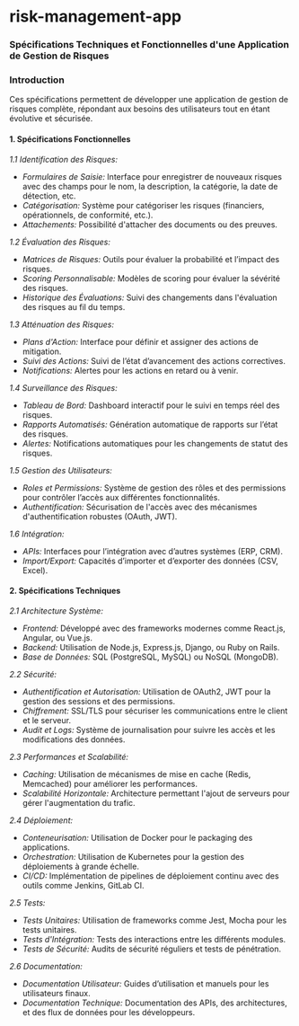 # risk-management-app
### Spécifications Techniques et Fonctionnelles d'une Application de Gestion de Risques

### Introduction

Ces spécifications permettent de développer une application de gestion de risques complète, répondant aux besoins des utilisateurs tout en étant évolutive et sécurisée.
#### 1. Spécifications Fonctionnelles

*1.1 Identification des Risques:*
- *Formulaires de Saisie:* Interface pour enregistrer de nouveaux risques avec des champs pour le nom, la description, la catégorie, la date de détection, etc.
- *Catégorisation:* Système pour catégoriser les risques (financiers, opérationnels, de conformité, etc.).
- *Attachements:* Possibilité d'attacher des documents ou des preuves.

*1.2 Évaluation des Risques:*
- *Matrices de Risques:* Outils pour évaluer la probabilité et l’impact des risques.
- *Scoring Personnalisable:* Modèles de scoring pour évaluer la sévérité des risques.
- *Historique des Évaluations:* Suivi des changements dans l'évaluation des risques au fil du temps.

*1.3 Atténuation des Risques:*
- *Plans d'Action:* Interface pour définir et assigner des actions de mitigation.
- *Suivi des Actions:* Suivi de l’état d’avancement des actions correctives.
- *Notifications:* Alertes pour les actions en retard ou à venir.

*1.4 Surveillance des Risques:*
- *Tableau de Bord:* Dashboard interactif pour le suivi en temps réel des risques.
- *Rapports Automatisés:* Génération automatique de rapports sur l’état des risques.
- *Alertes:* Notifications automatiques pour les changements de statut des risques.

*1.5 Gestion des Utilisateurs:*
- *Roles et Permissions:* Système de gestion des rôles et des permissions pour contrôler l’accès aux différentes fonctionnalités.
- *Authentification:* Sécurisation de l'accès avec des mécanismes d'authentification robustes (OAuth, JWT).

*1.6 Intégration:*
- *APIs:* Interfaces pour l’intégration avec d’autres systèmes (ERP, CRM).
- *Import/Export:* Capacités d’importer et d’exporter des données (CSV, Excel).

#### 2. Spécifications Techniques

*2.1 Architecture Système:*
- *Frontend:* Développé avec des frameworks modernes comme React.js, Angular, ou Vue.js.
- *Backend:* Utilisation de Node.js, Express.js, Django, ou Ruby on Rails.
- *Base de Données:* SQL (PostgreSQL, MySQL) ou NoSQL (MongoDB).

*2.2 Sécurité:*
- *Authentification et Autorisation:* Utilisation de OAuth2, JWT pour la gestion des sessions et des permissions.
- *Chiffrement:* SSL/TLS pour sécuriser les communications entre le client et le serveur.
- *Audit et Logs:* Système de journalisation pour suivre les accès et les modifications des données.

*2.3 Performances et Scalabilité:*
- *Caching:* Utilisation de mécanismes de mise en cache (Redis, Memcached) pour améliorer les performances.
- *Scalabilité Horizontale:* Architecture permettant l'ajout de serveurs pour gérer l'augmentation du trafic.

*2.4 Déploiement:*
- *Conteneurisation:* Utilisation de Docker pour le packaging des applications.
- *Orchestration:* Utilisation de Kubernetes pour la gestion des déploiements à grande échelle.
- *CI/CD:* Implémentation de pipelines de déploiement continu avec des outils comme Jenkins, GitLab CI.

*2.5 Tests:*
- *Tests Unitaires:* Utilisation de frameworks comme Jest, Mocha pour les tests unitaires.
- *Tests d'Intégration:* Tests des interactions entre les différents modules.
- *Tests de Sécurité:* Audits de sécurité réguliers et tests de pénétration.

*2.6 Documentation:*
- *Documentation Utilisateur:* Guides d’utilisation et manuels pour les utilisateurs finaux.
- *Documentation Technique:* Documentation des APIs, des architectures, et des flux de données pour les développeurs.

